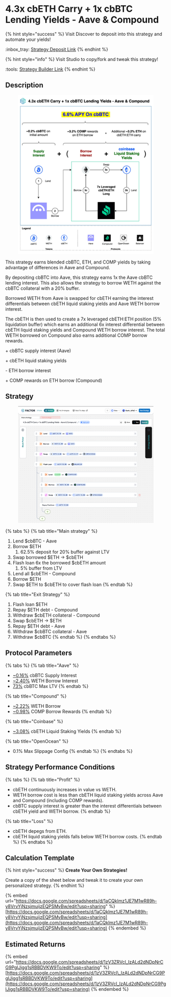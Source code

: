 # 4.3x cbETH Carry + 1x cbBTC Lending Yields - Aave & Compound

{% hint style="success" %}
Visit Discover to deposit into this strategy and automate your yields!

:inbox\_tray:  [Strategy Deposit Link](https://pro.factor.fi/strategies/0x735831bAcE826acec15bFB1D189928121b9Ab160)
{% endhint %}

{% hint style="info" %}
Visit Studio to copy/fork and tweak this strategy!

:tools:  [Strategy Builder Link](https://studio.factor.fi/?hash=0x79cacb2c59d5d0c560ce56dd6b650aa8978085a0b59cb0633c7ccd24f7bb6a7e)
{% endhint %}

## Description

<figure><img src="../../../../.gitbook/assets/4.3x cbETH Carry + 1x cbBTC Lending Yields - Aave &#x26; Compound (3).jpg" alt=""><figcaption></figcaption></figure>

This strategy earns blended cbBTC, ETH, and COMP yields by taking advantage of differences in Aave and Compound.

By depositing cbBTC into Aave, this strategy earns 1x the Aave cbBTC lending interest. This also allows the strategy to borrow WETH against the cbBTC collateral with a 20% buffer.&#x20;

Borrowed WETH from Aave is swapped for cbETH earning the interest differentials between cbETH liquid staking yields and Aave WETH borrow interest.

The cbETH is then used to create a 7x leveraged cbETH:ETH position (5% liquidation buffer) which earns an additional 6x interest differential between cbETH liquid staking yields and Compound WETH borrow interest. The total WETH borrowed on Compound also earns additional COMP borrow rewards.

\+ cbBTC supply interest (Aave)

\+ cbETH liquid staking yields

\- ETH borrow interest

\+ COMP rewards on ETH borrow (Compound)

## Strategy

<figure><img src="../../../../.gitbook/assets/image.png" alt=""><figcaption></figcaption></figure>

{% tabs %}
{% tab title="Main strategy" %}
1. Lend $cbBTC - Aave
2. Borrow $ETH
   1. 62.5% deposit for 20% buffer against LTV
3. Swap borrowed $ETH → $cbETH
4. Flash loan 6x the borrowed $cbETH amount
   1. 5% buffer from LTV
5. Lend all $cbETH - Compound
6. Borrow $ETH&#x20;
7. Swap $ETH to $cbETH to cover flash loan
{% endtab %}

{% tab title="Exit Strategy" %}
1. Flash loan $ETH
2. Repay $ETH debt - Compound
3. Withdraw $cbETH collateral - Compound
4. Swap $cbETH → $ETH
5. Repay $ETH debt - Aave
6. Withdraw $cbBTC collateral - Aave
7. Withdraw $cbBTC
{% endtab %}
{% endtabs %}

## Protocol Parameters

{% tabs %}
{% tab title="Aave" %}
* [\~0.16%](https://app.aave.com/reserve-overview/?underlyingAsset=0xcbb7c0000ab88b473b1f5afd9ef808440eed33bf\&marketName=proto_base_v3) cbBTC Supply Interest
* [\~2.40%](https://app.aave.com/reserve-overview/?underlyingAsset=0x4200000000000000000000000000000000000006\&marketName=proto_base_v3) WETH Borrow Interest
* [73%](https://app.aave.com/reserve-overview/?underlyingAsset=0xcbb7c0000ab88b473b1f5afd9ef808440eed33bf\&marketName=proto_base_v3) cbBTC Max LTV
{% endtab %}

{% tab title="Compound" %}
* [\~2.22%](https://app.compound.finance/markets/weth-basemainnet) WETH Borrow
* [\~0.98%](https://app.compound.finance/markets/weth-basemainnet) COMP Borrow Rewards
{% endtab %}

{% tab title="Coinbase" %}
* [\~3.08%](https://www.coinbase.com/en-gb/earn/staking/coinbase-wrapped-staked-eth) cbETH Liquid Staking Yields
{% endtab %}

{% tab title="OpenOcean" %}
* 0.1% Max Slippage Config
{% endtab %}
{% endtabs %}

## Strategy Performance Conditions

{% tabs %}
{% tab title="Profit" %}
* cbETH continuously increases in value vs WETH.
* WETH borrow cost is less than cbETH liquid staking yields across Aave and Compound (including COMP rewards).
* cbBTC supply interest is greater than the interest differentials between cbETH yield and WETH borrow.
{% endtab %}

{% tab title="Loss" %}
* cbETH depegs from ETH.
* cbETH liquid staking yields falls below WETH borrow costs.
{% endtab %}
{% endtabs %}

## Calculation Template

{% hint style="success" %}
**Create Your Own Strategies!**

Create a copy of the sheet below and tweak it to create your own personalized strategy.
{% endhint %}

{% embed url="https://docs.google.com/spreadsheets/d/1aCQklmz1JE7M1wR89h-y8VrvYjNzsjmuijzEQPSMvBw/edit?usp=sharing" %}
[https://docs.google.com/spreadsheets/d/1aCQklmz1JE7M1wR89h-y8VrvYjNzsjmuijzEQPSMvBw/edit?usp=sharing](https://docs.google.com/spreadsheets/d/1aCQklmz1JE7M1wR89h-y8VrvYjNzsjmuijzEQPSMvBw/edit?usp=sharing)
{% endembed %}

## Estimated Returns

{% embed url="https://docs.google.com/spreadsheets/d/1zV3ZRVcl_IzALd2dNDpNrCG9PglJigg1sRBBDVKW9To/edit?usp=sharing" %}
[https://docs.google.com/spreadsheets/d/1zV3ZRVcl\_IzALd2dNDpNrCG9PglJigg1sRBBDVKW9To/edit?usp=sharing](https://docs.google.com/spreadsheets/d/1zV3ZRVcl_IzALd2dNDpNrCG9PglJigg1sRBBDVKW9To/edit?usp=sharing)
{% endembed %}
